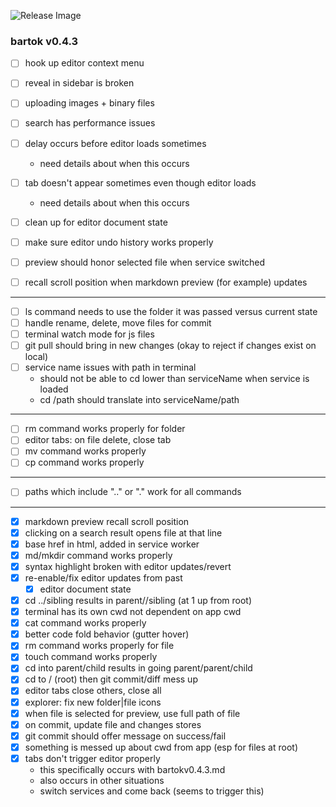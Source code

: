 ![Release Image](https://bit.ly/fiugHexagons)

### bartok v0.4.3

- [ ] hook up editor context menu
- [ ] reveal in sidebar is broken
- [ ] uploading images + binary files
- [ ] search has performance issues
- [ ] delay occurs before editor loads sometimes
	- need details about when this occurs
- [ ] tab doesn't appear sometimes even though editor loads
	- need details about when this occurs
- [ ] clean up for editor document state
- [ ] make sure editor undo history works properly
- [ ] preview should honor selected file when service switched
- [ ] recall scroll position when markdown preview (for example) updates


---

- [ ] ls command needs to use the folder it was passed versus current state
- [ ] handle rename, delete, move files for commit
- [ ] terminal watch mode for js files
- [ ] git pull should bring in new changes (okay to reject if changes exist on local)
- [ ] service name issues with path in terminal
  - should not be able to cd lower than serviceName when service is loaded
  - cd /path should translate into serviceName/path

---

- [ ] rm command works properly for folder
- [ ] editor tabs: on file delete, close tab
- [ ] mv command works properly
- [ ] cp command works properly

---

- [ ] paths which include ".." or "." work for all commands

----

- [X] markdown preview recall scroll position
- [X] clicking on a search result opens file at that line
- [X] base href in html, added in service worker
- [X] md/mkdir command works properly
- [X] syntax highlight broken with editor updates/revert
- [X] re-enable/fix editor updates from past
	- [X] editor document state
- [X] cd ../sibling results in parent//sibling (at 1 up from root)
- [X] terminal has its own cwd not dependent on app cwd
- [X] cat command works properly
- [X] better code fold behavior (gutter hover)
- [X] rm command works properly for file
- [X] touch command works properly
- [X] cd into parent/child results in going parent/parent/child
- [X] cd to / (root) then git commit/diff mess up
- [X] editor tabs close others, close all
- [X] explorer: fix new folder|file icons
- [X] when file is selected for preview, use full path of file
- [X] on commit, update file and changes stores
- [X] git commit should offer message on success/fail
- [X] something is messed up about cwd from app (esp for files at root)
- [X] tabs don't trigger editor properly
  - this specifically occurs with bartokv0.4.3.md
  - also occurs in other situations
  - switch services and come back (seems to trigger this)
